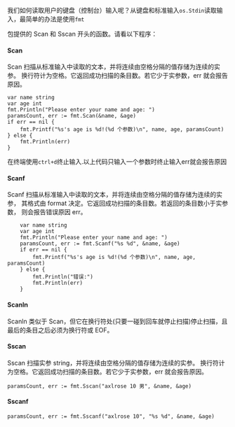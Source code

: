 我们如何读取用户的键盘（控制台）输入呢？从键盘和标准输入`os.Stdin`读取输入，最简单的办法是使用`fmt`

包提供的 Scan 和 Sscan 开头的函数。请看以下程序：

#### Scan

Scan 扫描从标准输入中读取的文本，并将连续由空格分隔的值存储为连续的实参。 换行符计为空格。它返回成功扫描的条目数。若它少于实参数，err 就会报告原因。

```
var name string
var age int
fmt.Println("Please enter your name and age: ")
paramsCount, err := fmt.Scan(&name, &age)
if err == nil {
    fmt.Printf("%s's age is %d!(%d 个参数)\n", name, age, paramsCount)
} else {
    fmt.Println(err)
}
```

在终端使用`ctrl+d`终止输入.以上代码只输入一个参数时终止输入err就会报告原因

#### Scanf

Scanf 扫描从标准输入中读取的文本，并将连续由空格分隔的值存储为连续的实参， 其格式由 format 决定。它返回成功扫描的条目数。若返回的条目数小于实参数， 则会报告错误原因 err。

```
    var name string
    var age int
    fmt.Println("Please enter your name and age: ")
    paramsCount, err := fmt.Scanf("%s %d", &name, &age)
    if err == nil {
        fmt.Printf("%s's age is %d!(%d 个参数)\n", name, age, paramsCount)
    } else {
        fmt.Println("错误:")
        fmt.Println(err)
    }
```

#### Scanln

Scanln 类似于 Scan，但它在换行符处\(只要一碰到回车就停止扫描\)停止扫描，且最后的条目之后必须为换行符或 EOF。

#### Sscan

Sscan 扫描实参 string，并将连续由空格分隔的值存储为连续的实参。 换行符计为空格。它返回成功扫描的条目数。若它少于实参数，err 就会报告原因。

```
paramsCount, err := fmt.Sscan("axlrose 10 男", &name, &age)
```

#### Sscanf

```
paramsCount, err := fmt.Sscanf("axlrose 10", "%s %d", &name, &age)
```



